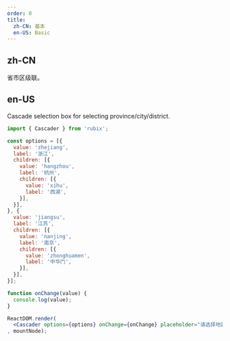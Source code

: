 ```yaml
---
order: 0
title:
  zh-CN: 基本
  en-US: Basic
---
```


## zh-CN

省市区级联。

## en-US

Cascade selection box for selecting province/city/district.

````jsx
import { Cascader } from 'rubix';

const options = [{
  value: 'zhejiang',
  label: '浙江',
  children: [{
    value: 'hangzhou',
    label: '杭州',
    children: [{
      value: 'xihu',
      label: '西湖',
    }],
  }],
}, {
  value: 'jiangsu',
  label: '江苏',
  children: [{
    value: 'nanjing',
    label: '南京',
    children: [{
      value: 'zhonghuamen',
      label: '中华门',
    }],
  }],
}];

function onChange(value) {
  console.log(value);
}

ReactDOM.render(
  <Cascader options={options} onChange={onChange} placeholder="请选择地区" />
, mountNode);
````
